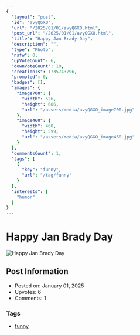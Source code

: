 ```yaml
---
{
  "layout": "post",
  "id": "avyQGXO",
  "url": "/2025/01/01/avyQGXO.html",
  "post_url": "/2025/01/01/avyQGXO.html",
  "title": "Happy Jan Brady Day",
  "description": "",
  "type": "Photo",
  "nsfw": 0,
  "upVoteCount": 6,
  "downVoteCount": 10,
  "creationTs": 1735743796,
  "promoted": 0,
  "badges": [],
  "images": {
    "image700": {
      "width": 526,
      "height": 686,
      "url": "/assets/media/avyQGXO_image700.jpg"
    },
    "image460": {
      "width": 460,
      "height": 599,
      "url": "/assets/media/avyQGXO_image460.jpg"
    }
  },
  "commentsCount": 1,
  "tags": [
    {
      "key": "funny",
      "url": "/tag/funny"
    }
  ],
  "interests": [
    "humor"
  ]
}
---
```


# Happy Jan Brady Day

![Happy Jan Brady Day](/assets/media/avyQGXO_image700.jpg)

## Post Information

- Posted on: January 01, 2025
- Upvotes: 6
- Comments: 1

### Tags

- [funny](/tag/funny)
